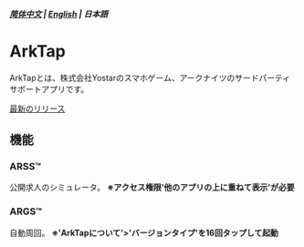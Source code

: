 ##### [简体中文](README.md) | [English](README_EN.md) | 日本語
# ArkTap
ArkTapとは、株式会社Yostarのスマホゲーム、アークナイツのサードパーティサポートアプリです。

[最新のリリース](https://github.com/IcebemAst/ArknightsTap/releases/latest)

## 機能

### ARSS™
公開求人のシミュレータ。
**※アクセス権限'他のアプリの上に重ねて表示'が必要**

### ARGS™
自動周回。
**※'ArkTapについて'>'バージョンタイプ'を16回タップして起動**


